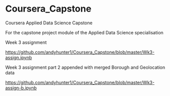 # Coursera_Capstone
Coursera Applied Data Science Capstone

For the capstone project module of the Applied Data Science specialisation

Week 3 assignment

https://github.com/andyhunter1/Coursera_Capstone/blob/master/Wk3-assign.ipynb

Week 3 assignment part 2 appended with merged Borough and Geolocation data

https://github.com/andyhunter1/Coursera_Capstone/blob/master/Wk3-assign-b.ipynb
